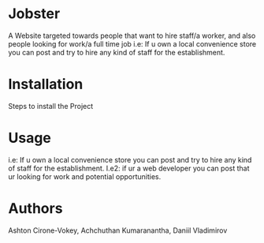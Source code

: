 # Jobster
A Website targeted towards people that want to hire staff/a worker, and also people looking for work/a full time job i.e: If u own a local convenience store you can post and try to hire any kind of staff for the establishment.
# Installation
Steps to install the Project
# Usage
i.e: If u own a local convenience store you can post and try to hire any kind of staff for the establishment. I.e2: if ur a web developer you can post that ur looking for work and potential opportunities.
# Authors
Ashton Cirone-Vokey, 
Achchuthan Kumaranantha, 
Daniil Vladimirov
